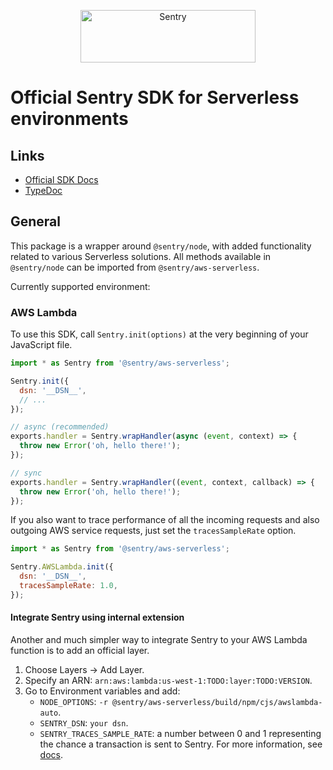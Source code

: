 <p align="center">
  <a href="https://sentry.io/?utm_source=github&utm_medium=logo" target="_blank">
    <img src="https://sentry-brand.storage.googleapis.com/sentry-wordmark-dark-280x84.png" alt="Sentry" width="280" height="84">
  </a>
</p>

# Official Sentry SDK for Serverless environments

## Links

- [Official SDK Docs](https://docs.sentry.io/)
- [TypeDoc](http://getsentry.github.io/sentry-javascript/)

## General

This package is a wrapper around `@sentry/node`, with added functionality related to various Serverless solutions. All
methods available in `@sentry/node` can be imported from `@sentry/aws-serverless`.

Currently supported environment:

### AWS Lambda

To use this SDK, call `Sentry.init(options)` at the very beginning of your JavaScript file.

```javascript
import * as Sentry from '@sentry/aws-serverless';

Sentry.init({
  dsn: '__DSN__',
  // ...
});

// async (recommended)
exports.handler = Sentry.wrapHandler(async (event, context) => {
  throw new Error('oh, hello there!');
});

// sync
exports.handler = Sentry.wrapHandler((event, context, callback) => {
  throw new Error('oh, hello there!');
});
```

If you also want to trace performance of all the incoming requests and also outgoing AWS service requests, just set the
`tracesSampleRate` option.

```javascript
import * as Sentry from '@sentry/aws-serverless';

Sentry.AWSLambda.init({
  dsn: '__DSN__',
  tracesSampleRate: 1.0,
});
```

#### Integrate Sentry using internal extension

Another and much simpler way to integrate Sentry to your AWS Lambda function is to add an official layer.

1. Choose Layers -> Add Layer.
2. Specify an ARN: `arn:aws:lambda:us-west-1:TODO:layer:TODO:VERSION`.
3. Go to Environment variables and add:
   - `NODE_OPTIONS`: `-r @sentry/aws-serverless/build/npm/cjs/awslambda-auto`.
   - `SENTRY_DSN`: `your dsn`.
   - `SENTRY_TRACES_SAMPLE_RATE`: a number between 0 and 1 representing the chance a transaction is sent to Sentry. For
     more information, see
     [docs](https://docs.sentry.io/platforms/node/guides/aws-lambda/configuration/options/#tracesSampleRate).
